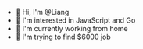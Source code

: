 - 👋 Hi, I'm @Liang
- 👀 I'm interested in JavaScript and Go
- 🌱 I'm currently working from home
- 🍻 I'm trying to find $6000 job

